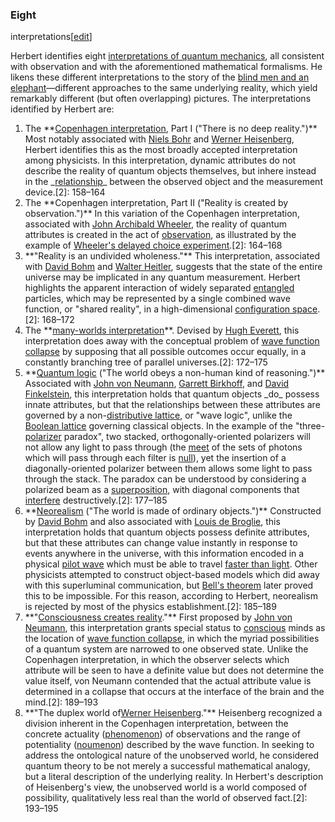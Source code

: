 ### Eight
interpretations[[edit](/w/index.php?title=Quantum\_Reality&action=edit&section=3
"Edit section: Eight interpretations")]

Herbert identifies eight [interpretations of quantum
mechanics](/wiki/Interpretations\_of\_quantum\_mechanics "Interpretations of
quantum mechanics"), all consistent with observation and with the
aforementioned mathematical formalisms. He likens these different
interpretations to the story of the [blind men and an
elephant](/wiki/Blind\_men\_and\_an\_elephant "Blind men and an
elephant")—different approaches to the same underlying reality, which yield
remarkably different (but often overlapping) pictures. The interpretations
identified by Herbert are:

 1. The \*\*[Copenhagen interpretation](/wiki/Copenhagen\_interpretation "Copenhagen interpretation"), Part I ("There is no deep reality.")\*\* Most notably associated with [Niels Bohr](/wiki/Niels\_Bohr "Niels Bohr") and [Werner Heisenberg](/wiki/Werner\_Heisenberg "Werner Heisenberg"), Herbert identifies this as the most broadly accepted interpretation among physicists. In this interpretation, dynamic attributes do not describe the reality of quantum objects themselves, but inhere instead in the \_[relationship](/wiki/Relationalism "Relationalism")\_ between the observed object and the measurement device.[2]: 158–164
 2. The \*\*Copenhagen interpretation, Part II ("Reality is created by observation.")\*\* In this variation of the Copenhagen interpretation, associated with [John Archibald Wheeler](/wiki/John\_Archibald\_Wheeler "John Archibald Wheeler"), the reality of quantum attributes is created in the act of [observation](/wiki/Observation "Observation"), as illustrated by the example of [Wheeler's delayed choice experiment](/wiki/Wheeler%27s\_delayed\_choice\_experiment "Wheeler's delayed choice experiment").[2]: 164–168
 3. \*\*"Reality is an undivided wholeness."\*\* This interpretation, associated with [David Bohm](/wiki/David\_Bohm "David Bohm") and [Walter Heitler](/wiki/Walter\_Heitler "Walter Heitler"), suggests that the state of the entire universe may be implicated in any quantum measurement. Herbert highlights the apparent interaction of widely separated [entangled](/wiki/Quantum\_entanglement "Quantum entanglement") particles, which may be represented by a single combined wave function, or "shared reality", in a high-dimensional [configuration space](/wiki/Configuration\_space\_\(physics\) "Configuration space \(physics\)").[2]: 168–172
 4. The \*\*[many-worlds interpretation](/wiki/Many-worlds\_interpretation "Many-worlds interpretation")\*\*. Devised by [Hugh Everett](/wiki/Hugh\_Everett "Hugh Everett"), this interpretation does away with the conceptual problem of [wave function collapse](/wiki/Wave\_function\_collapse "Wave function collapse") by supposing that all possible outcomes occur equally, in a constantly branching tree of parallel universes.[2]: 172–175
 5. \*\*[Quantum logic](/wiki/Quantum\_logic "Quantum logic") ("The world obeys a non-human kind of reasoning.")\*\* Associated with [John von Neumann](/wiki/John\_von\_Neumann "John von Neumann"), [Garrett Birkhoff](/wiki/Garrett\_Birkhoff "Garrett Birkhoff"), and [David Finkelstein](/wiki/David\_Finkelstein "David Finkelstein"), this interpretation holds that quantum objects \_do\_ possess innate attributes, but that the relationships between these attributes are governed by a non-[distributive lattice](/wiki/Distributive\_lattice "Distributive lattice"), or "wave logic", unlike the [Boolean lattice](/wiki/Boolean\_algebra\_\(structure\) "Boolean algebra \(structure\)") governing classical objects. In the example of the "three-[polarizer](/wiki/Polarizer "Polarizer") paradox", two stacked, orthogonally-oriented polarizers will not allow any light to pass through (the [meet](/wiki/Join\_and\_meet "Join and meet") of the sets of photons which will pass through each filter is [null](/wiki/Null\_set "Null set")), yet the insertion of a diagonally-oriented polarizer between them allows some light to pass through the stack. The paradox can be understood by considering a polarized beam as a [superposition](/wiki/Quantum\_superposition "Quantum superposition"), with diagonal components that [interfere](/wiki/Interference\_\(wave\_propagation\) "Interference \(wave propagation\)") destructively.[2]: 177–185
 6. \*\*[Neorealism](/wiki/De\_Broglie%E2%80%93Bohm\_theory "De Broglie–Bohm theory") ("The world is made of ordinary objects.")\*\* Constructed by [David Bohm](/wiki/David\_Bohm "David Bohm") and also associated with [Louis de Broglie](/wiki/Louis\_de\_Broglie "Louis de Broglie"), this interpretation holds that quantum objects possess definite attributes, but that these attributes can change value instantly in response to events anywhere in the universe, with this information encoded in a physical [pilot wave](/wiki/Pilot\_wave "Pilot wave") which must be able to travel [faster than light](/wiki/Superluminal\_communication "Superluminal communication"). Other physicists attempted to construct object-based models which did away with this superluminal communication, but [Bell's theorem](/wiki/Bell%27s\_theorem "Bell's theorem") later proved this to be impossible. For this reason, according to Herbert, neorealism is rejected by most of the physics establishment.[2]: 185–189
 7. \*\*"[Consciousness creates reality](/wiki/Von\_Neumann%E2%80%93Wigner\_interpretation "Von Neumann–Wigner interpretation")."\*\* First proposed by [John von Neumann](/wiki/John\_von\_Neumann "John von Neumann"), this interpretation grants special status to [conscious](/wiki/Consciousness "Consciousness") minds as the location of [wave function collapse](/wiki/Wave\_function\_collapse "Wave function collapse"), in which the myriad possibilities of a quantum system are narrowed to one observed state. Unlike the Copenhagen interpretation, in which the observer selects which attribute will be seen to have a definite value but does not determine the value itself, von Neumann contended that the actual attribute value is determined in a collapse that occurs at the interface of the brain and the mind.[2]: 189–193
 8. \*\*"The duplex world of[Werner Heisenberg](/wiki/Werner\_Heisenberg "Werner Heisenberg")."\*\* Heisenberg recognized a division inherent in the Copenhagen interpretation, between the concrete actuality ([phenomenon](/wiki/Phenomenon "Phenomenon")) of observations and the range of potentiality ([noumenon](/wiki/Noumenon "Noumenon")) described by the wave function. In seeking to address the ontological nature of the unobserved world, he considered quantum theory to be not merely a successful mathematical analogy, but a literal description of the underlying reality. In Herbert's description of Heisenberg's view, the unobserved world is a world composed of possibility, qualitatively less real than the world of observed fact.[2]: 193–195
